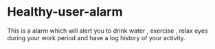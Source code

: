 # Healthy-user-alarm
This is a alarm which will alert you to drink water , exercise , relax eyes during your work period and have a log history of your activity.
